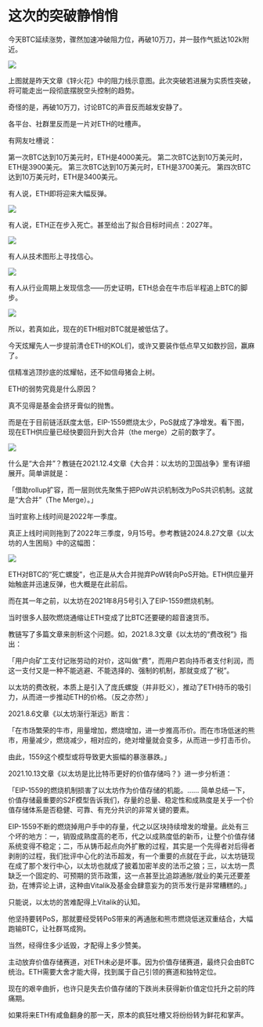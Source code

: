 # 这次的突破静悄悄

今天BTC延续涨势，骤然加速冲破阻力位，再破10万刀，并一鼓作气抵达102k附近。

![](2025-01-17-A01.png)

上图就是昨天文章《锌火花》中的阻力线示意图。此次突破若进展为实质性突破，将可能走出一段彻底摆脱空头控制的趋势。

奇怪的是，再破10万刀，讨论BTC的声音反而越发安静了。

各平台、社群里反而是一片对ETH的吐槽声。

有网友吐槽说：

第一次BTC达到10万美元时，ETH是4000美元。
第二次BTC达到10万美元时，ETH是3900美元。
第三次BTC达到10万美元时，ETH是3700美元。
第四次BTC达到10万美元时，ETH是3400美元。

有人说，ETH即将迎来大幅反弹。

![](2025-01-17-A02.jpeg)

有人说，ETH正在步入死亡。甚至给出了拟合目标时间点：2027年。

![](2025-01-17-A03.jpeg)

有人从技术图形上寻找信心。

![](2025-01-17-A04.jpeg)

有人从行业周期上发现信念——历史证明，ETH总会在牛市后半程追上BTC的脚步。

![](2025-01-17-A05.jpeg)

所以，若真如此，现在的ETH相对BTC就是被低估了。

今天炫耀先人一步提前清仓ETH的KOL们，或许又要装作低点早又如数抄回，赢麻了。

信精准逃顶抄底的炫耀帖，还不如信母猪会上树。

ETH的弱势究竟是什么原因？

真不见得是基金会挤牙膏似的抛售。

而是在于目前链活跃度太低，EIP-1559燃烧太少，PoS就成了净增发。看下图，现在ETH供应量已经快要回升到大合并（the merge）之前的数字了。

![](2025-01-17-A06.jpeg)

什么是“大合并”？教链在2021.12.4文章《大合并：以太坊的卫国战争》里有详细展开。简单讲就是：

「借助rollup扩容，而一层则优先聚焦于把PoW共识机制改为PoS共识机制。这就是“大合并”（The Merge）。」

当时宣称上线时间是2022年一季度。

真正上线时间则拖到了2022年三季度，9月15号。参考教链2024.8.27文章《以太坊的人生困局》中的这幅图：

![](2025-01-17-A07.png)

ETH对BTC的“死亡螺旋”，也正是从大合并抛弃PoW转向PoS开始。ETH供应量开始触底并迅速反弹，也大概是在此前后。

而在其一年之前，以太坊在2021年8月5号引入了EIP-1559燃烧机制。

当时很多人鼓吹燃烧通缩让ETH变成了比BTC还要硬的超音速货币。

教链写了多篇文章来剖析这个问题。如，2021.8.3文章《以太坊的“费改税”》指出：

「用户向矿工支付记账劳动的对价，这叫做“费”，而用户若向持币者支付利润，而这一支付又是一种不能逃避、不能选择的、强制的机制，那就变成了“税”。

以太坊的费改税，本质上是引入了庞氏螺旋（并非贬义），推动了ETH持币的吸引力，从而进一步推动ETH的价格。（反之亦然）」

2021.8.6文章《以太坊渐行渐远》断言：

「在市场繁荣的牛市，用量增加，燃烧增加，进一步推高币价。而在市场低迷的熊市，用量减少，燃烧减少，相对应的，绝对增量就会变多，从而进一步打击币价。

由此，1559这个模型或将导致更大振幅的暴涨暴跌。」

2021.10.13文章《以太坊是比比特币更好的价值存储吗？》进一步分析道：

「EIP-1559的燃烧机制损害了以太坊作为价值存储的机能。…… 简单总结一下，价值存储最重要的S2F模型告诉我们，存量的总量、稳定性和成熟度是关乎一个价值存储体系是否稳健、可靠、有充分共识的非常关键的要素。

EIP-1559不断的燃烧掉用户手中的存量，代之以区块持续增发的增量。此处有三个坏的地方：一，销毁成熟度高的老币，代之以成熟度低的新币，让整个价值存储系统变得不稳定；二，币从铸币起点向外扩散的过程，其实是一个先得者对后得者剥削的过程，我们批评中心化的法币超发，有一个重要的点就在于此，以太坊链现在成了那个发行中心，以太坊也就成了披着加密羊皮的法币之狼；三，以太坊一贯缺乏一个固定的、可预期的货币政策，这一点甚至比追踪通胀/就业的美元还要差劲，在博弈论上讲，这种由Vitalik及基金会肆意妄为的货币发行是非常糟糕的。」

只能说，以太坊的苦难配得上Vitalik的认知。

他坚持要转PoS，那就要经受转PoS带来的再通胀和熊市燃烧低迷双重结合，大幅跑输BTC，让社群骂成狗。

当然，经得住多少诋毁，才配得上多少赞美。

主动放弃价值存储赛道，对ETH未必是坏事。因为价值存储赛道，最终只会由BTC统治。ETH需要大舍才能大得，找到属于自己引领的赛道和独特定位。

现在的艰辛曲折，也许只是失去价值存储的下跌尚未获得新价值定位托升之前的阵痛期。

如果将来ETH有咸鱼翻身的那一天，原本的疯狂吐槽又将纷纷转为鲜花和掌声。
